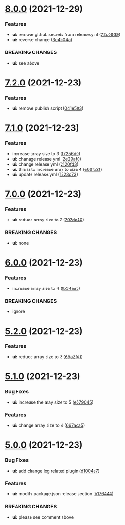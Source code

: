 # [8.0.0](https://github.com/mengzhou44/semantic-demo/compare/v7.2.0...v8.0.0) (2021-12-29)


### Features

* **ui:** remove github secrets from release.yml ([72c0669](https://github.com/mengzhou44/semantic-demo/commit/72c066989127f4364cbf44e5f2dacf3e31439a23))
* **ui:** reverse change ([3c4b04a](https://github.com/mengzhou44/semantic-demo/commit/3c4b04ad4aebdc2e6300304599773c7c4c335fe7))


### BREAKING CHANGES

* **ui:** see above

# [7.2.0](https://github.com/mengzhou44/semantic-demo/compare/v7.1.0...v7.2.0) (2021-12-23)


### Features

* **ui:** remove publish script ([041e503](https://github.com/mengzhou44/semantic-demo/commit/041e503c7e24841e0b2584fb28cf0af796dbc77e))

# [7.1.0](https://github.com/mengzhou44/semantic-demo/compare/v7.0.0...v7.1.0) (2021-12-23)


### Features

* increase array size to 3 ([17256d0](https://github.com/mengzhou44/semantic-demo/commit/17256d02ff80f6b25d9f2799487f4ef115f0f548))
* **ui:** chanage  release yml ([2e29af0](https://github.com/mengzhou44/semantic-demo/commit/2e29af0c865bcb8b84dcc9ca4d79cd782061b23e))
* **ui:** change release yml ([2120fd3](https://github.com/mengzhou44/semantic-demo/commit/2120fd3ae007ddb3297af105c47f538be0a51617))
* **ui:** this is to increase aray to size 4 ([e88fb2f](https://github.com/mengzhou44/semantic-demo/commit/e88fb2f459dffaf2ee9b7ac9b68bb5ababcc3615))
* **ui:** update release.yml ([1523c73](https://github.com/mengzhou44/semantic-demo/commit/1523c735f7ea1b7f3378f256bb39c29d7dec5e86))

# [7.0.0](https://github.com/mengzhou44/semantic-demo/compare/v6.0.0...v7.0.0) (2021-12-23)


### Features

* **ui:** reduce array size to 2 ([797dc40](https://github.com/mengzhou44/semantic-demo/commit/797dc408084b7ab633a830617d4a70532eae4650))


### BREAKING CHANGES

* **ui:** none

# [6.0.0](https://github.com/mengzhou44/semantic-demo/compare/v5.2.0...v6.0.0) (2021-12-23)


### Features

* increase array size to 4 ([fb34aa3](https://github.com/mengzhou44/semantic-demo/commit/fb34aa36244cb16e3843e235825ea04bffdef83c))


### BREAKING CHANGES

* ignore

# [5.2.0](https://github.com/mengzhou44/semantic-demo/compare/v5.1.0...v5.2.0) (2021-12-23)


### Features

* **ui:** reduce array size to 3 ([69a2f01](https://github.com/mengzhou44/semantic-demo/commit/69a2f0132a03fbcef78385388fabeefeebea4c54))

# [5.1.0](https://github.com/mengzhou44/semantic-demo/compare/v5.0.0...v5.1.0) (2021-12-23)


### Bug Fixes

* **ui:** increase the aray size to 5 ([e579045](https://github.com/mengzhou44/semantic-demo/commit/e579045639cde5c0d5b63ed3660c122593c08324))


### Features

* **ui:** change array size to 4 ([667aca5](https://github.com/mengzhou44/semantic-demo/commit/667aca5b59b8f8e9b576d041453c87d454730eb4))

# [5.0.0](https://github.com/mengzhou44/semantic-demo/compare/v4.1.0...v5.0.0) (2021-12-23)


### Bug Fixes

* **ui:** add change log related  plugin ([d1004e7](https://github.com/mengzhou44/semantic-demo/commit/d1004e7e1aba86569e0977ccdb2a0e6355981f10))


### Features

* **ui:** modify package.json release section ([b176444](https://github.com/mengzhou44/semantic-demo/commit/b176444a77ab6582df1fe090d85c995ee20be0e1))


### BREAKING CHANGES

* **ui:** please see comment above

